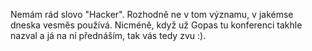 <!-- dcterms:identifier = aspnetcz#5410 -->
<!-- dcterms:title = Pozvánka na HackerFest -->
<!-- dcterms:abstract = Nemám rád slovo "Hacker". Rozhodně ne v tom významu, v jakémse dneska vesměs používá. Nicméně, když už Gopas tu konferenci takhle nazval a já na ní přednáším, tak vás tedy zvu :). -->
<!-- np9:categoryId = 2 -->
<!-- x4w:category = Bezpečnost -->
<!-- np9:authorId = 1 -->
<!-- np9:authorEmail = michal.valasek@altairis.cz -->
<!-- dcterms:creator = Michal Altair Valášek -->
<!-- dcterms:created = 2013-10-10T01:01:27.497+02:00 -->
<!-- dcterms:dateAccepted = 2013-10-10T00:00:00+02:00 -->
<!-- x4w:alternateUrl = http://www.secpublica.cz/articles/3020-pozvanka-na-hackerfest -->
<!-- x4w:pictureWidth = 150 -->
<!-- x4w:pictureHeight = 150 -->
<!-- x4w:pictureUrl = /perex-pictures/20131010-pozvanka-na-hackerfest.jpg -->

Nemám rád slovo "Hacker". Rozhodně ne v tom významu, v jakémse dneska vesměs používá. Nicméně, když už Gopas tu konferenci takhle nazval a já na ní přednáším, tak vás tedy zvu :).